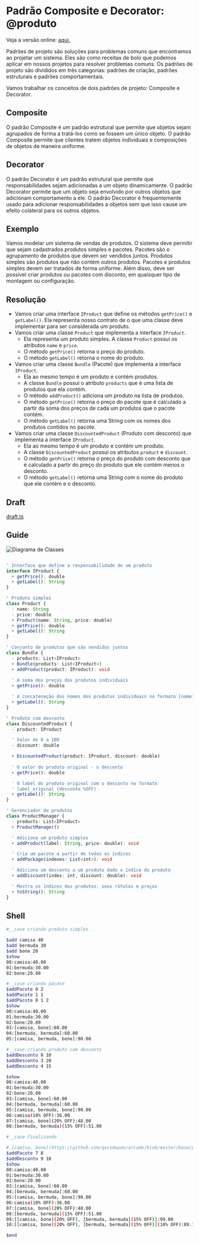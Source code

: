 # Padrão Composite e Decorator: @produto

Veja a versão online: [aqui.](https://github.com/qxcodepoo/arcade/blob/master/base/produto/Readme.md)

Padrões de projeto são soluções para problemas comuns que encontramos ao projetar um sistema. Eles são como receitas de bolo que podemos aplicar em nossos projetos para resolver problemas comuns. Os padrões de projeto são divididos em três categorias: padrões de criação, padrões estruturais e padrões comportamentais.

Vamos trabalhar os conceitos de dois padrões de projeto: Composite e Decorator.

## Composite

O padrão Composite é um padrão estrutural que permite que objetos sejam agrupados de forma a tratá-los como se fossem um único objeto. O padrão Composite permite que clientes tratem objetos individuais e composições de objetos de maneira uniforme.

## Decorator

O padrão Decorator é um padrão estrutural que permite que responsabilidades sejam adicionadas a um objeto dinamicamente. O padrão Decorator permite que um objeto seja envolvido por outros objetos que adicionam comportamento a ele. O padrão Decorator é frequentemente usado para adicionar responsabilidades a objetos sem que isso cause um efeito colateral para os outros objetos.

## Exemplo

Vamos modelar um sistema de vendas de produtos. O sistema deve permitir que sejam cadastrados produtos simples e pacotes. Pacotes são o agrupamento de produtos que devem ser vendidos juntos. Produtos simples são produtos que não contém outros produtos. Pacotes e produtos simples devem ser tratados de forma uniforme. Além disso, deve ser possível criar produtos ou pacotes com disconto, em quaisquer tipo de montagem ou configuração.

## Resolução

- Vamos criar uma interface `IProduct` que define os métodos `getPrice()` e `getLabel()`. Ela representa nosso contrato de o que uma classe deve implementar para ser considerada um produto.
- Vamos criar uma classe `Product` que implementa a interface `IProduct`.
  - Ela representa um produto simples. A classe `Product` possui os atributos `name` e `price`.
  - O método `getPrice()` retorna o preço do produto.
  - O método `getLabel()` retorna o nome do produto.
- Vamos criar uma classe `Bundle` (Pacote) que implementa a interface `IProduct`.
  - Ela ao mesmo tempo é um produto e contém produtos.
  - A classe `Bundle` possui o atributo `products` que é uma lista de produtos que ela contém.
  - O método `addProduct()` adiciona um produto na lista de produtos.
  - O método `getPrice()` retorna o preço do pacote que é calculado a partir da soma dos preços de cada um produtos que o pacote contém.
  - O método `getLabel()` retorna uma String com os nomes dos produtos contidos no pacote.
- Vamos criar uma classe `DiscountedProduct` (Produto com desconto) que implementa a interface `IProduct`.
  - Ela ao mesmo tempo é um produto e contém um produto.
  - A classe `DiscountedProduct` possui os atributos `product` e `discount`.
  - O método `getPrice()` retorna o preço do produto com desconto que é calculado a partir do preço do produto que ele contém menos o desconto.
  - O método `getLabel()` retorna uma String com o nome do produto que ele contém e o desconto.

## Draft

[draft.ts](https://github.com/qxcodepoo/arcade/blob/master/base/produto/.cache/draft.ts)

## Guide

![Diagrama de Classes](https://raw.githubusercontent.com/qxcodepoo/arcade/master/base/produto/diagrama.png)

<!-- load diagrama.puml fenced=ts:filter -->

```ts

' Interface que define a responsabilidade de um produto
interface IProduct {
  + getPrice(): double
  + getLabel(): String
}

' Produto simples
class Product {
  - name: String
  - price: double
  + Product(name: String, price: double)
  + getPrice(): double
  + getLabel(): String
}

' Conjunto de produtos que são vendidos juntos
class Bundle {
  - products: List<IProduct>
  + Bundle(products: List<IProduct>)
  + addProduct(product: IProduct): void
  
  ' A soma dos preços dos produtos individuais
  + getPrice(): double

  ' A concatenação dos nomes dos produtos individuais no formato [nome1, nome2, nome3]
  + getLabel(): String
}

' Produto com desconto
class DiscountedProduct {
  - product: IProduct

  ' Valor de 0 a 100
  - discount: double

  + DiscountedProduct(product: IProduct, discount: double)
  
  ' O valor do produto original - o desconto
  + getPrice(): double

  ' O label do produto original com o desconto no formato
  ' label_original (desconto %OFF)
  + getLabel(): String
}

' Gerenciador de produtos
class ProductManager {
  - products: List<IProduct>
  + ProductManager()

  ' Adiciona um produto simples
  + addProduct(label: String, price: double): void

  ' Cria um pacote a partir de todos os índices
  + addPackage(indexes: List<int>): void

  ' Adiciona um desconto a um produto dado o índice do produto
  + addDiscount(index: int, discount: double): void

  ' Mostra os índices dos produtos, seus rótulos e preços
  + toString(): String
}

```

<!-- load -->

## Shell

```bash
#__case criando produto simples

$add camisa 40
$add bermuda 30
$add bone 20
$show
00:camisa:40.00
01:bermuda:30.00
02:bone:20.00

#__case criando pacote
$addPacote 0 2
$addPacote 1 1
$addPacote 0 1 2
$show
00:camisa:40.00
01:bermuda:30.00
02:bone:20.00
03:[camisa, bone]:60.00
04:[bermuda, bermuda]:60.00
05:[camisa, bermuda, bone]:90.00

#__case criando produto com desconto
$addDesconto 0 10
$addDesconto 3 20
$addDesconto 4 15

$show
00:camisa:40.00
01:bermuda:30.00
02:bone:20.00
03:[camisa, bone]:60.00
04:[bermuda, bermuda]:60.00
05:[camisa, bermuda, bone]:90.00
06:camisa(10% OFF):36.00
07:[camisa, bone](20% OFF):48.00
08:[bermuda, bermuda](15% OFF):51.00

#__case finalizando

# [camisa, bone](https://github.com/qxcodepoo/arcade/blob/master/base/produto/20%) + [bermuda, bermuda](https://github.com/qxcodepoo/arcade/blob/master/base/produto/15%)
$addPacote 7 8
$addDesconto 9 10
$show
00:camisa:40.00
01:bermuda:30.00
02:bone:20.00
03:[camisa, bone]:60.00
04:[bermuda, bermuda]:60.00
05:[camisa, bermuda, bone]:90.00
06:camisa(10% OFF):36.00
07:[camisa, bone](20% OFF):48.00
08:[bermuda, bermuda](15% OFF):51.00
09:[[camisa, bone](20% OFF), [bermuda, bermuda](15% OFF)]:99.00
10:[[camisa, bone](20% OFF), [bermuda, bermuda](15% OFF)](10% OFF):89.10

$end
```
